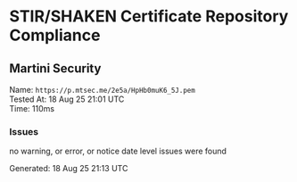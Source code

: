# STIR/SHAKEN Certificate Repository Compliance

## Martini Security

Name: `https://p.mtsec.me/2e5a/HpHb0muK6_5J.pem`\
Tested At: 18 Aug 25 21:01 UTC\
Time: 110ms

### Issues

no warning, or error, or notice date level issues were found

Generated: 18 Aug 25 21:13 UTC